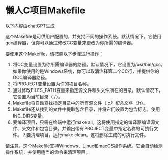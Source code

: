 # 懒人C项目Makefile

以下内容由chatGPT生成

这个Makefile是可供用户配置的，并支持不同的操作系统。默认情况下，它使用gcc编译器，但你可以通过修改CC变量来更改为你所需的编译器。

要使用这个Makefile，请按照以下步骤进行操作：

1. 将CC变量设置为你所需编译器的路径。默认情况下，它设置为/usr/bin/gcc。如果你使用的是Windows系统，你可以取消注释第二个CC行，并提供你的GCC编译器路径。
2. 将PROJECT变量设置为你的项目名称。
3. 通过修改FILES_PATH变量来指定源文件和头文件所在的目录。默认情况下，它设置为当前目录（./）。
4. Makefile将自动查找指定目录中的所有源文件（*.c）和头文件（*.h）。
5. Makefile还从找到的文件中提取包含目录，并将它们设置为包含标志，使用INC_DIRS变量。
6. 要编译项目，只需在终端中运行make all。这将使用指定的编译器编译源文件、头文件和包含目录，并输出带有PROJECT变量中指定名称的可执行文件。
7.要清理项目，运行make clean。这将删除生成的可执行文件。

请注意，这个Makefile支持Windows、Linux和macOS操作系统。它会自动检测操作系统，并使用适当的命令来清理项目。
